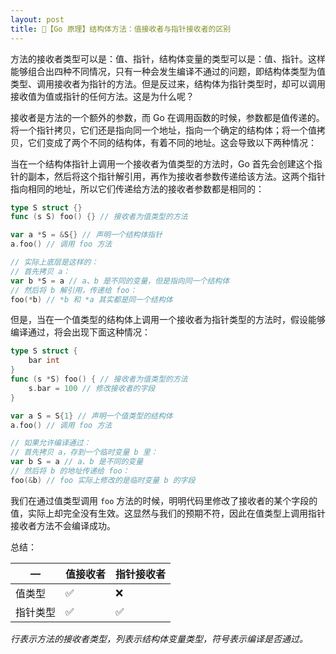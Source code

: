 ```yaml
---
layout: post
title: 📗【Go 原理】结构体方法：值接收者与指针接收者的区别
---
```


方法的接收者类型可以是：值、指针，结构体变量的类型可以是：值、指针。这样能够组合出四种不同情况，只有一种会发生编译不通过的问题，即结构体类型为值类型、调用接收者为指针的方法。但是反过来，结构体为指针类型时，却可以调用接收值为值或指针的任何方法。这是为什么呢？

接收者是方法的一个额外的参数，而 Go 在调用函数的时候，参数都是值传递的。将一个指针拷贝，它们还是指向同一个地址，指向一个确定的结构体；将一个值拷贝，它们变成了两个不同的结构体，有着不同的地址。这会导致以下两种情况：

当在一个结构体指针上调用一个接收者为值类型的方法时，Go 首先会创建这个指针的副本，然后将这个指针解引用，再作为接收者参数传递给该方法。这两个指针指向相同的地址，所以它们传递给方法的接收者参数都是相同的：
```go
type S struct {}
func (s S) foo() {} // 接收者为值类型的方法

var a *S = &S{} // 声明一个结构体指针
a.foo() // 调用 foo 方法

// 实际上底层是这样的：
// 首先拷贝 a：
var b *S = a // a、b 是不同的变量，但是指向同一个结构体
// 然后将 b 解引用，传递给 foo：
foo(*b) // *b 和 *a 其实都是同一个结构体
```

但是，当在一个值类型的结构体上调用一个接收者为指针类型的方法时，假设能够编译通过，将会出现下面这种情况：
```go
type S struct {
    bar int
}
func (s *S) foo() { // 接收者为值类型的方法
    s.bar = 100 // 修改接收者的字段
} 

var a S = S{1} // 声明一个值类型的结构体
a.foo() // 调用 foo 方法

// 如果允许编译通过：
// 首先拷贝 a，存到一个临时变量 b 里：
var b S = a // a、b 是不同的变量
// 然后将 b 的地址传递给 foo：
foo(&b) // foo 实际上修改的是临时变量 b 的字段
```
我们在通过值类型调用 `foo` 方法的时候，明明代码里修改了接收者的某个字段的值，实际上却完全没有生效。这显然与我们的预期不符，因此在值类型上调用指针接收者方法不会编译成功。

总结：

— | 值接收者 | 指针接收者
--- | --- | --- 
值类型 | ✅ | ❌
指针类型 | ✅ | ✅

*行表示方法的接收者类型，列表示结构体变量类型，符号表示编译是否通过。*
